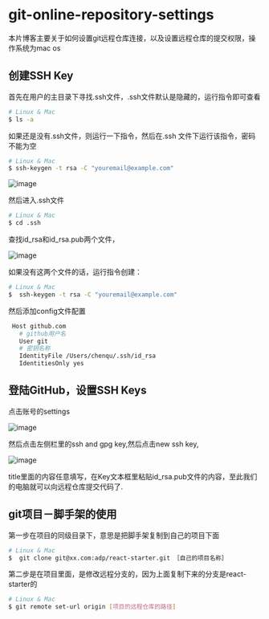 # git-online-repository-settings

本片博客主要关于如何设置git远程仓库连接，以及设置远程仓库的提交权限，操作系统为mac os

## 创建SSH Key

首先在用户的主目录下寻找.ssh文件，.ssh文件默认是隐藏的，运行指令即可查看

```bash
# Linux & Mac
$ ls -a
```

如果还是没有.ssh文件，则运行一下指令，然后在.ssh 文件下运行该指令，密码不能为空

```bash
# Linux & Mac
$ ssh-keygen -t rsa -C "youremail@example.com"
```

![image](https://github.com/cq5282000/git-online-repository-settings/blob/master/images/ls-a.png)

然后进入.ssh文件

```bash
# Linux & Mac
$ cd .ssh 
```

查找id_rsa和id_rsa.pub两个文件，

![image](https://github.com/cq5282000/git-online-repository-settings/blob/master/images/id_rsa.png)

如果没有这两个文件的话，运行指令创建：

```bash
# Linux & Mac
$  ssh-keygen -t rsa -C "youremail@example.com"
```

然后添加config文件配置

```bash
 Host github.com
   # github用户名
   User git
   # 密钥名称
   IdentityFile /Users/chenqu/.ssh/id_rsa
   IdentitiesOnly yes
```


## 登陆GitHub，设置SSH Keys

点击账号的settings

![image](https://github.com/cq5282000/git-online-repository-settings/blob/master/images/settings.png)

然后点击左侧栏里的ssh and gpg key,然后点击new ssh key,

![image](https://github.com/cq5282000/git-online-repository-settings/blob/master/images/ssh_key.png)

title里面的内容任意填写，在Key文本框里粘贴id_rsa.pub文件的内容，至此我们的电脑就可以向远程仓库提交代码了.

## git项目－脚手架的使用

第一步在项目的同级目录下，意思是把脚手架复制到自己的项目下面

```bash
# Linux & Mac
$  git clone git@xx.com:adp/react-starter.git ［自己的项目名称］
```

第二步是在项目里面，是修改远程分支的，因为上面复制下来的分支是react-starter的

```bash
# Linux & Mac
$ git remote set-url origin [项目的远程仓库的路径]
```
